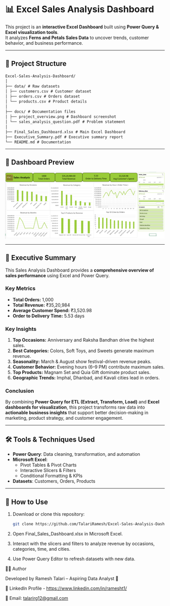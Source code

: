 # 📊 Excel Sales Analysis Dashboard  

This project is an **interactive Excel Dashboard** built using **Power Query & Excel visualization tools**.  
It analyzes **Ferns and Petals Sales Data** to uncover trends, customer behavior, and business performance.  

---
## 📂 Project Structure

```
Excel-Sales-Analysis-Dashboard/
│
├── data/ # Raw datasets
│ ├── customers.csv # Customer dataset
│ ├── orders.csv # Orders dataset
│ └── products.csv # Product details
│
├── docs/ # Documentation files
│ ├── project_overview.png # Dashboard screenshot
│ └── sales_analysis_question.pdf # Problem statement
│
├── Final_Sales_Dashboard.xlsx # Main Excel Dashboard
├── Executive_Summary.pdf # Executive summary report
└── README.md # Documentation

```
---

## 📸 Dashboard Preview  

![image alt](Excel-Sales-Analysis-Dashboard/docs/project_overview.png)

---

## 🔑 Executive Summary  

This Sales Analysis Dashboard provides a **comprehensive overview of sales performance** using Excel and Power Query.  

### **Key Metrics**
- **Total Orders:** 1,000  
- **Total Revenue:** ₹35,20,984  
- **Average Customer Spend:** ₹3,520.98  
- **Order to Delivery Time:** 5.53 days  

### **Key Insights**
1. **Top Occasions:** Anniversary and Raksha Bandhan drive the highest sales.  
2. **Best Categories:** Colors, Soft Toys, and Sweets generate maximum revenue.  
3. **Seasonality:** March & August show festival-driven revenue peaks.  
4. **Customer Behavior:** Evening hours (6–9 PM) contribute maximum sales.  
5. **Top Products:** Magnam Set and Quia Gift dominate product sales.  
6. **Geographic Trends:** Imphal, Dhanbad, and Kavali cities lead in orders.  

### **Conclusion**  
By combining **Power Query for ETL (Extract, Transform, Load)** and **Excel dashboards for visualization**, this project transforms raw data into **actionable business insights** that support better decision-making in marketing, product strategy, and customer engagement.  

---

## 🛠 Tools & Techniques Used  
- **Power Query**: Data cleaning, transformation, and automation  
- **Microsoft Excel**:  
  - Pivot Tables & Pivot Charts  
  - Interactive Slicers & Filters  
  - Conditional Formatting & KPIs  
- **Datasets**: Customers, Orders, Products  


---

## 🚀 How to Use  
1. Download or clone this repository:  
   ```bash
   git clone https://github.com/TalariRamesh/Excel-Sales-Analysis-Dashboard.git

2. Open Final_Sales_Dashboard.xlsx in Microsoft Excel.

3. Interact with the slicers and filters to analyze revenue by occasions, categories, time, and cities.

4. Use Power Query Editor to refresh datasets with new data.

👨‍💻 Author

Developed by Ramesh Talari – Aspiring Data Analyst 🚀

💼 LinkedIn Profile - https://www.linkedin.com/in/ramesht1/

📧 Email: talarirg12@gmail.com

